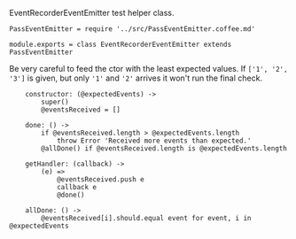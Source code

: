 EventRecorderEventEmitter test helper class.

	PassEventEmitter = require '../src/PassEventEmitter.coffee.md'

	module.exports = class EventRecorderEventEmitter extends PassEventEmitter

Be very careful to feed the ctor with the least expected values.
If `['1', '2', '3']` is given, but only `'1'` and `'2'` arrives it won't run the final check.

		constructor: (@expectedEvents) ->
			super()
			@eventsReceived = []

		done: () ->
			if @eventsReceived.length > @expectedEvents.length
				throw Error 'Received more events than expected.'
			@allDone() if @eventsReceived.length is @expectedEvents.length

		getHandler: (callback) ->
			(e) =>
				@eventsReceived.push e
				callback e
				@done()

		allDone: () ->
			@eventsReceived[i].should.equal event for event, i in @expectedEvents
